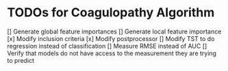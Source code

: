 # TODOs for Coagulopathy Algorithm
[] Generate global feature importances
[] Generate local feature importance
[x] Modify inclusion criteria
[x] Modify postprocessor
[] Modify TST to do regression instead of classification
[] Measure RMSE instead of AUC
[] Verify that models do not have access to the measurement they are trying to predict